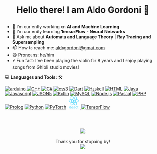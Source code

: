 # <p align="center"> Hello there! I am Aldo Gordoni 👋 </p>

- 🔭 I’m currently working on **AI and Machine Learning**
- 🌱 I’m currently learning **TensorFlow - Neural Networks**
- 💬 Ask me about **Automata and Language Theory** | **Ray Tracing and Supersampling**
- 📫 How to reach me: aldogordoni@gmail.com 
- 😄 Pronouns: he/him
- ⚡ Fun fact: I've been playing the violin for 8 years and I enjoy playing songs from Ghibli studio movies!

<!--
**Aldogordoni/Aldogordoni** is a ✨ _special_ ✨ repository because its `README.md` (this file) appears on your GitHub profile.

Here are some ideas to get you started:

- 🔭 I’m currently working on **AI and Machine Learning**
- 🌱 I’m currently learning **TensorFlow**
- 👯 I’m looking to collaborate on ...
- 🤔 I’m looking for help with ...
- 💬 Ask me about ...
- 📫 How to reach me: ...
- 😄 Pronouns: he/him
- ⚡ Fun fact: ...
-->
💻 **Languages and Tools:** 🛠️<br>
<p align="left"> <a href="https://www.arduino.cc/" target="_blank"> <img src="https://cdn.worldvectorlogo.com/logos/arduino-1.svg" alt="arduino" width="40" height="40"/> </a> <a href="https://www.cplusplus.com/" target="_blank"> <img src="https://cdn.worldvectorlogo.com/logos/c.svg" alt="C++" width="40" height="40"/></a>
  <a href="https://docs.microsoft.com/en-us/dotnet/csharp/" target="_blank"> <img src="https://cdn.worldvectorlogo.com/logos/c--4.svg" alt="C#" width="40" height="40"/></a>
  <a href="https://developer.mozilla.org/en-US/docs/Web/CSS" target="_blank"> <img src="https://cdn.worldvectorlogo.com/logos/css-3.svg" alt="css3" width="40" height="40"/></a>
  <a href="https://dart.dev/" target="_blank"> <img src="https://cdn.worldvectorlogo.com/logos/dart.svg" alt="Dart" width="40" height="40"/></a>
  <a href="https://www.haskell.org/" target="_blank"> <img src="https://cdn.worldvectorlogo.com/logos/haskell.svg" alt="Haskell" width="40" height="40"/></a>
  <a href="https://developer.mozilla.org/en-US/docs/Learn/Getting_started_with_the_web/HTML_basics" target="_blank"> <img src="https://cdn.worldvectorlogo.com/logos/html-1.svg" alt="HTML" width="40" height="40"/></a>
  <a href="https://www.java.com/" target="_blank"> <img src="https://cdn.worldvectorlogo.com/logos/java-4.svg" alt="Java" width="40" height="40"/></a>
  <a href="https://www.javascript.com/" target="_blank"> <img src="https://cdn.worldvectorlogo.com/logos/logo-javascript.svg" alt="Javascript" width="40" height="40"/></a>
  <a href="https://json5.org/" target="_blank"> <img src="https://cdn.worldvectorlogo.com/logos/json-5.svg" alt="JSON5" width="40" height="40"/></a>
  <a href="https://kotlinlang.org/" target="_blank"> <img src="https://cdn.worldvectorlogo.com/logos/kotlin-2.svg" alt="Kotlin" width="40" height="40"/></a>
  <a href="https://www.mysql.com/" target="_blank"> <img src="https://cdn.worldvectorlogo.com/logos/mysql-6.svg" alt="MySQL" width="40" height="40"/></a>
  <a href="https://nodejs.org/en/about/" target="_blank"> <img src="https://cdn.worldvectorlogo.com/logos/nodejs-1.svg" alt="Node.js" width="40" height="40"/></a>
  <a href="https://www.tutorialspoint.com/pascal/pascal_overview.htm" target="_blank"> <img src="https://cdn.worldvectorlogo.com/logos/pascal.svg" alt="Pascal" width="40" height="40"/></a>
  <a href="https://www.php.net/" target="_blank"> <img src="https://cdn.worldvectorlogo.com/logos/php-1.svg" alt="PHP" width="40" height="40"/></a>
  <a href="https://www.swi-prolog.org/" target="_blank"> <img src="https://www.swi-prolog.org/icons/swipl.png" alt="Prolog" width="40" height="40"/></a>
  <a href="https://www.python.org/" target="_blank"> <img src="https://cdn.worldvectorlogo.com/logos/python-5.svg" alt="Python" width="40" height="40"/></a>
  <a href="https://pytorch.org/" target="_blank"> <img src="https://www.vectorlogo.zone/logos/pytorch/pytorch-icon.svg" alt="PyTorch" width="40" height="40"/></a>
  <a href="https://reactjs.org/" target="_blank"> <img src="https://raw.githubusercontent.com/devicons/devicon/master/icons/react/react-original-wordmark.svg" alt="react" width="40" height="40"/> </a>
  <a href="https://www.tensorflow.org/" target="_blank"> <img src="https://cdn.worldvectorlogo.com/logos/tensorflow-2.svg" alt="TensorFlow" width="40" height="40"/></a>
  
</p>
<br><br>



<p align="center"> 
  <img src="https://github-readme-stats.vercel.app/api?username=aldogordoni&show_icons=true&theme=radical" />
</p>

<p align="center"> 
  Thank you for stopping by!<br>
  <img src="https://profile-counter.glitch.me/Aldogordoni/count.svg" />
</p>
